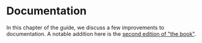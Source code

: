 # Documentation

[sec_ed]: rust-2018/documentation/new-editions-of-the-book.html

In this chapter of the guide, we discuss a few improvements to documentation.
A notable addition here is the [second edition of "the book"][sec_ed].